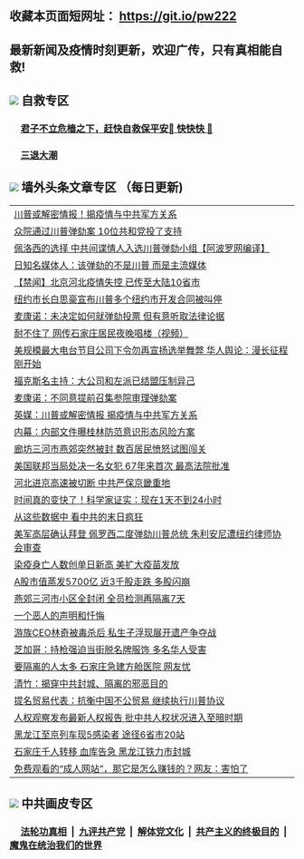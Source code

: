## 收藏本页面短网址： https://git.io/pw222
## 最新新闻及疫情时刻更新，欢迎广传，只有真相能自救! 



## <img src="https://img.icons8.com/cute-clipart/2x/circled-right.png">  自救专区

 ### &nbsp;&nbsp;&nbsp;&nbsp; [君子不立危樯之下，赶快自救保平安🍎 快快快 📩](https://github.com/pwgy/td/blob/master/README.md)
 
 ### &nbsp;&nbsp;&nbsp;&nbsp; [三退大潮](https://is.gd/fCPoKo) 
 
## <img src="https://img.icons8.com/cute-clipart/2x/circled-right.png"> 墙外头条文章专区 （每日更新)

<Table>
<tr><td colspan="2" align="left"><a href="https://wbqbrumc.xhuyd.press/?name=c1266608&key=encdeuyadochlaxz&from=pw2">川普或解密情报！揭疫情与中共军方关系</a></td></tr>
<tr><td colspan="2" align="left"><a href="https://wbqbrumc.xhuyd.press/?name=c1266607&key=encdeuyadochlaxz&from=pw2">众院通过川普弹劾案 10位共和党投了支持</a></td></tr>
<tr><td colspan="2" align="left"><a href="https://wbqbrumc.xhuyd.press/?name=c1266522&key=encdeuyadochlaxz&from=pw2">佩洛西的选择 中共间谍情人入选川普弹劾小组【阿波罗网编译】</a></td></tr>
<tr><td colspan="2" align="left"><a href="https://wbqbrumc.xhuyd.press/?name=c1266604&key=encdeuyadochlaxz&from=pw2">日知名媒体人：该弹劾的不是川普 而是主流媒体</a></td></tr>
<tr><td colspan="2" align="left"><a href="https://wbqbrumc.xhuyd.press/?name=c1266519&key=encdeuyadochlaxz&from=pw2">【禁闻】北京河北疫情失控 已传至大陆10省市</a></td></tr>
<tr><td colspan="2" align="left"><a href="https://wbqbrumc.xhuyd.press/?name=c1266534&key=encdeuyadochlaxz&from=pw2">纽约市长白思豪宣布川普多个纽约市开发合同被叫停</a></td></tr>
<tr><td colspan="2" align="left"><a href="https://wbqbrumc.xhuyd.press/?name=c1266603&key=encdeuyadochlaxz&from=pw2">麦康诺：未决定如何就弹劾投票 但有意听取法律论据</a></td></tr>
<tr><td colspan="2" align="left"><a href="https://wbqbrumc.xhuyd.press/?name=c1266541&key=encdeuyadochlaxz&from=pw2">耐不住了  网传石家庄居民夜晚唱楼（视频）</a></td></tr>
<tr><td colspan="2" align="left"><a href="https://wbqbrumc.xhuyd.press/?name=c1266621&key=encdeuyadochlaxz&from=pw2">美规模最大电台节目公司下令勿再宣扬选举舞弊 华人舆论：漫长征程刚开始</a></td></tr>
<tr><td colspan="2" align="left"><a href="https://wbqbrumc.xhuyd.press/?name=c1266565&key=encdeuyadochlaxz&from=pw2">福克斯名主持：大公司和左派已结盟压制异己</a></td></tr>
<tr><td colspan="2" align="left"><a href="https://wbqbrumc.xhuyd.press/?name=c1266624&key=encdeuyadochlaxz&from=pw2">麦康诺：不同意提前召集参院审理弹劾案</a></td></tr>
<tr><td colspan="2" align="left"><a href="https://wbqbrumc.xhuyd.press/?name=c1266514&key=encdeuyadochlaxz&from=pw2">英媒：川普或解密情报 揭疫情与中共军方关系</a></td></tr>
<tr><td colspan="2" align="left"><a href="https://wbqbrumc.xhuyd.press/?name=c1266594&key=encdeuyadochlaxz&from=pw2">内幕：内部文件曝桂林防范意识形态风险方案</a></td></tr>
<tr><td colspan="2" align="left"><a href="https://wbqbrumc.xhuyd.press/?name=c1266562&key=encdeuyadochlaxz&from=pw2">廊坊三河市燕郊突然被封 数百居民愤怒试图闯关</a></td></tr>
<tr><td colspan="2" align="left"><a href="https://wbqbrumc.xhuyd.press/?name=c1266561&key=encdeuyadochlaxz&from=pw2">美国联邦当局处决一名女犯 67年来首次 最高法院批准</a></td></tr>
<tr><td colspan="2" align="left"><a href="https://wbqbrumc.xhuyd.press/?name=c1266612&key=encdeuyadochlaxz&from=pw2">河北进京高速被切断 中共严保京畿重地</a></td></tr>
<tr><td colspan="2" align="left"><a href="https://wbqbrumc.xhuyd.press/?name=c1266550&key=encdeuyadochlaxz&from=pw2">时间真的变快了！科学家证实：现在1天不到24小时</a></td></tr>
<tr><td colspan="2" align="left"><a href="https://wbqbrumc.xhuyd.press/?name=c1266577&key=encdeuyadochlaxz&from=pw2">从这些数据中 看中共的末日疯狂</a></td></tr>
<tr><td colspan="2" align="left"><a href="https://wbqbrumc.xhuyd.press/?name=c1266546&key=encdeuyadochlaxz&from=pw2">美军高层确认拜登 佩罗西二度弹劾川普总统 朱利安尼遭纽约律师协会审查</a></td></tr>
<tr><td colspan="2" align="left"><a href="https://wbqbrumc.xhuyd.press/?name=c1266589&key=encdeuyadochlaxz&from=pw2">染疫身亡人数创单日新高 美扩大疫苗发放</a></td></tr>
<tr><td colspan="2" align="left"><a href="https://wbqbrumc.xhuyd.press/?name=c1266556&key=encdeuyadochlaxz&from=pw2">A股市值蒸发5700亿 近3千股走跌 多股闪崩</a></td></tr>
<tr><td colspan="2" align="left"><a href="https://wbqbrumc.xhuyd.press/?name=c1266583&key=encdeuyadochlaxz&from=pw2">燕郊三河市小区全封闭 全员检测再隔离7天</a></td></tr>
<tr><td colspan="2" align="left"><a href="https://wbqbrumc.xhuyd.press/?name=c1266576&key=encdeuyadochlaxz&from=pw2">一个恶人的声明和忏悔</a></td></tr>
<tr><td colspan="2" align="left"><a href="https://wbqbrumc.xhuyd.press/?name=c1266564&key=encdeuyadochlaxz&from=pw2">游族CEO林奇被毒杀后 私生子浮现展开遗产争夺战</a></td></tr>
<tr><td colspan="2" align="left"><a href="https://wbqbrumc.xhuyd.press/?name=c1266613&key=encdeuyadochlaxz&from=pw2">芝加哥：持枪强迫当街脱名牌服饰 多名华人受害</a></td></tr>
<tr><td colspan="2" align="left"><a href="https://wbqbrumc.xhuyd.press/?name=c1266563&key=encdeuyadochlaxz&from=pw2">要隔离的人太多 石家庄急建方舱医院 网友忧</a></td></tr>
<tr><td colspan="2" align="left"><a href="https://wbqbrumc.xhuyd.press/?name=c1266531&key=encdeuyadochlaxz&from=pw2">清竹：揭穿中共封城、隔离的邪恶目的</a></td></tr>
<tr><td colspan="2" align="left"><a href="https://wbqbrumc.xhuyd.press/?name=c1266578&key=encdeuyadochlaxz&from=pw2">提名贸易代表：抗衡中国不公贸易 继续执行川普协议</a></td></tr>
<tr><td colspan="2" align="left"><a href="https://wbqbrumc.xhuyd.press/?name=c1266581&key=encdeuyadochlaxz&from=pw2">人权观察发布最新人权报告 批中共人权状况进入至暗时期</a></td></tr>
<tr><td colspan="2" align="left"><a href="https://wbqbrumc.xhuyd.press/?name=c1266633&key=encdeuyadochlaxz&from=pw2">黑龙江至京列车现5感染者 途径6省市20站</a></td></tr>
<tr><td colspan="2" align="left"><a href="https://wbqbrumc.xhuyd.press/?name=c1266591&key=encdeuyadochlaxz&from=pw2">石家庄千人转移 血库告急 黑龙江铁力市封城</a></td></tr>
<tr><td colspan="2" align="left"><a href="https://wbqbrumc.xhuyd.press/?name=c1266638&key=encdeuyadochlaxz&from=pw2">免费观看的“成人网站”，那它是怎么赚钱的？网友：害怕了</a></td></tr>

 </Table>

## <img src="https://img.icons8.com/cute-clipart/2x/circled-right.png"> 中共画皮专区


 ### &nbsp;&nbsp;&nbsp;&nbsp; [法轮功真相](https://github.com/begood0513/basic/blob/master/README.md) &nbsp;|&nbsp; [九评共产党](https://github.com/begood0513/9ping.md/blob/master/README.md) &nbsp;|&nbsp; [解体党文化](https://github.com/begood0513/jtdwh.md/blob/master/README.md)   &nbsp;|&nbsp; [共产主义的终极目的](https://github.com/begood0513/gczydzjmd.md/blob/master/README.md) &nbsp;|&nbsp; [魔鬼在统治我们的世界](https://github.com/begood0513/gczydzjmd.md/blob/master/README.md) 

